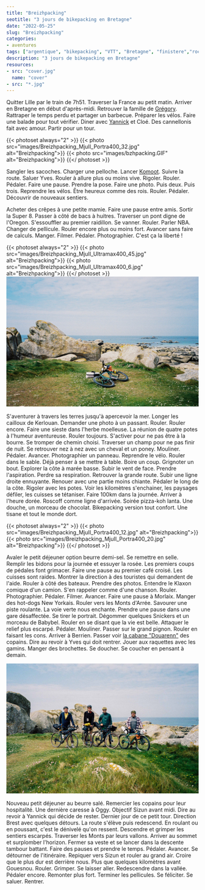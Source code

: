 ```yaml
---
title: "Breizhpacking"
seotitle: "3 jours de bikepacking en Bretagne"
date: "2022-05-25"
slug: "Breizhpacking"
categories:
- aventures
tags: ["argentique", "bikepacking", "VTT", "Bretagne", "finistere","rockhopper"]
description: "3 jours de bikepacking en Bretagne"
resources:
- src: "cover.jpg"
  name: "cover"
- src: "*.jpg"
---
```


Quitter Lille par le train de 7h51. Traverser la France au petit matin. Arriver en Bretagne en début d'après-midi. Retrouver la famille de [Grégory](https://gregorymignard.com). Rattraper le temps perdu et partager un barbecue. Préparer les vélos. Faire une balade pour tout vérifier. Diner avec [Yannick](https://yannickschutz.com/) et Cloé. Des cannellonis fait avec amour. Partir pour un tour.

{{< photoset always="2" >}} {{< photo src="images/Breizhpacking_MjuII_Portra400_32.jpg" alt="Breizhpacking">}} {{< photo src="images/bzhpacking.GIF" alt="Breizhpacking">}} {{</ photoset >}}

Sangler les sacoches. Charger une pelloche. Lancer [Komoot](https://www.komoot.fr/user/739261110267). Suivre la route. Saluer Yves. Rouler à allure plus ou moins vive. Rigoler. Rouler. Pédaler. Faire une pause. Prendre la pose. Faire une photo. Puis deux. Puis trois. Reprendre les vélos. Être heureux comme des rois. Rouler. Pédaler. Découvrir de nouveaux sentiers.

Acheter des crêpes à une petite mamie. Faire une pause entre amis. Sortir la Super 8. Passer à côté de bacs à huitres. Traverser un pont digne de l'Oregon. S'essouffler au premier raidillon. Se vanner. Rouler. Parler NBA. Changer de pellicule. Rouler encore plus ou moins fort. Avancer sans faire de calculs. Manger. Filmer. Pédaler. Photographier. C'est ça la liberté !

{{< photoset always="2" >}} {{< photo src="images/Breizhpacking_MjuII_Ultramax400_45.jpg" alt="Breizhpacking">}} {{< photo src="images/Breizhpacking_MjuII_Ultramax400_6.jpg" alt="Breizhpacking">}} {{</ photoset >}}
![Breizhpacking](images/Breizhpacking_MjuII_Ultramax400_33.jpg)

S'aventurer à travers les terres jusqu'à apercevoir la mer. Longer les cailloux de Kerlouan. Demander une photo à un passant. Rouler. Rouler encore. Faire une sieste dans l'herbe moelleuse. La réunion de quatre potes à l'humeur aventureuse. Rouler toujours. S'activer pour ne pas être à la bourre. Se tromper de chemin choisi. Traverser un champ pour ne pas finir de nuit. Se retrouver nez à nez avec un cheval et un poney. Mouliner. Pédaler. Avancer. Photographier un panneau. Reprendre le vélo. Rouler dans le sable. Déjà penser à se mettre à table. Boire un coup. Grignoter un bout. Explorer la côte à marée basse. Subir le vent de face. Prendre l'aspiration. Perdre sa respiration. Retrouver la grande route. Subir une ligne droite ennuyante. Renouer avec une partie moins chiante. Pédaler le long de la côte. Rigoler avec les potes. Voir les kilomètres s'enchainer, les paysages défiler, les cuisses se tétaniser. Faire 100km dans la journée. Arriver à l'heure dorée. Roscoff comme ligne d'arrivée. Soirée pizza-koh lanta. Une douche, un morceau de chocolat. Bikepacking version tout confort. Une tisane et tout le monde dort.

{{< photoset always="2" >}} {{< photo src="images/Breizhpacking_MjuII_Portra400_12.jpg" alt="Breizhpacking">}} {{< photo src="images/Breizhpacking_MjuII_Portra400_20.jpg" alt="Breizhpacking">}} {{</ photoset >}}

Avaler le petit déjeuner option beurre demi-sel. Se remettre en selle. Remplir les bidons pour la journée et essuyer la rosée. Les premiers coups de pédales font grimacer. Faire une pause au premier café croisé. Les cuisses sont raides. Montrer la direction à des touristes qui demandent de l'aide. Rouler à côté des bateaux. Prendre des photos. Entendre le Klaxon comique d'un camion. S'en rappeler comme d'une chanson. Rouler. Photographier. Pédaler. Filmer. Avancer. Faire une pause à Morlaix. Manger des hot-dogs New Yorkais. Rouler vers les Monts d'Arrée. Savourer une piste roulante. La voie verte nous enchante. Prendre une pause dans une gare désaffectée. Se tirer le portrait. Dégommer quelques Snickers et un morceau de Babybel. Rouler en se disant que la vie est belle.
Attaquer le relief plus escarpé. Pédaler. Mouliner. Passer sur le grand pignon. Rouler en faisant les cons. Arriver à Berrien. Passer voir [la cabane "Douarenn"](https://www.instagram.com/douarenn/) des copains. Dire au revoir à Yves qui doit rentrer. Jouer aux raquettes avec les gamins. Manger des brochettes. Se doucher. Se coucher en pensant à demain.

![Breizhpacking](images/Breizhpacking_MjuII_Ultramax400_37.jpg)

Nouveau petit déjeuner au beurre salé. Remercier les copains pour leur hospitalité. Une dernière caresse à Oggy. Objectif Sizun avant midi. Dire au revoir à Yannick qui décide de rester. Dernier jour de ce petit tour. Direction Brest avec quelques détours. La route s'élève puis redescend. En roulant ou en poussant, c'est le dénivelé qu'on ressent. Descendre et grimper les sentiers escarpés. Traverser les Monts par leurs vallons. Arriver au sommet et surplomber l'horizon. Fermer sa veste et se lancer dans la descente tambour battant. Faire des pauses et prendre le temps. Pédaler. Avancer. Se détourner de l'itinéraire. Repiquer vers Sizun et rouler au grand air. Croire que le plus dur est derrière nous. Plus que quelques kilomètres avant Gouesnou. Rouler. Grimper. Se laisser aller. Redescendre dans la vallée. Pédaler encore. Remonter plus fort. Terminer les pellicules. Se féliciter. Se saluer. Rentrer. 
